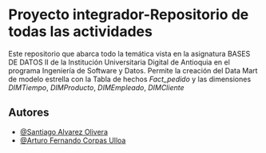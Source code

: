 
# Proyecto integrador-Repositorio de todas las actividades


Este repositorio que abarca todo la temática vista en la asignatura BASES DE DATOS II de la Institución Universitaria Digital de 
Antioquia en el programa Ingeniería de Software y Datos. Permite la creación del Data Mart de modelo estrella con la Tabla de hechos *Fact_pedido* y las dimensiones *DIMTiempo*, *DIMProducto*, *DIMEmpleado*, *DIMCliente*


## Autores

- [@Santiago Alvarez Olivera](https://www.github.com/sao22071) 
- [@Arturo Fernando Corpas Ulloa](https://www.github.com/ArturoCorpasUlloa)




